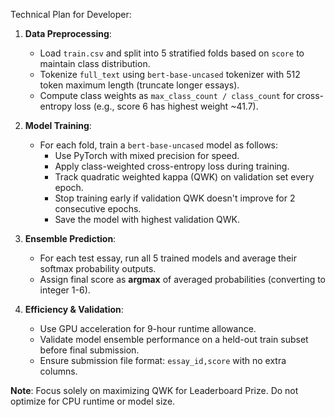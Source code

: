 

Technical Plan for Developer:

1. **Data Preprocessing**:
   - Load `train.csv` and split into 5 stratified folds based on `score` to maintain class distribution.
   - Tokenize `full_text` using `bert-base-uncased` tokenizer with 512 token maximum length (truncate longer essays).
   - Compute class weights as `max_class_count / class_count` for cross-entropy loss (e.g., score 6 has highest weight ~41.7).

2. **Model Training**:
   - For each fold, train a `bert-base-uncased` model as follows:
     - Use PyTorch with mixed precision for speed.
     - Apply class-weighted cross-entropy loss during training.
     - Track quadratic weighted kappa (QWK) on validation set every epoch.
     - Stop training early if validation QWK doesn't improve for 2 consecutive epochs.
     - Save the model with highest validation QWK.

3. **Ensemble Prediction**:
   - For each test essay, run all 5 trained models and average their softmax probability outputs.
   - Assign final score as **argmax** of averaged probabilities (converting to integer 1-6).

4. **Efficiency & Validation**:
   - Use GPU acceleration for 9-hour runtime allowance.
   - Validate model ensemble performance on a held-out train subset before final submission.
   - Ensure submission file format: `essay_id,score` with no extra columns.

**Note**: Focus solely on maximizing QWK for Leaderboard Prize. Do not optimize for CPU runtime or model size.